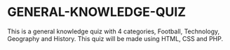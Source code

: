 # GENERAL-KNOWLEDGE-QUIZ
This is a general knowledge quiz with 4 categories, Football, Technology, Geography and History. This quiz will be made using HTML, CSS and PHP.
